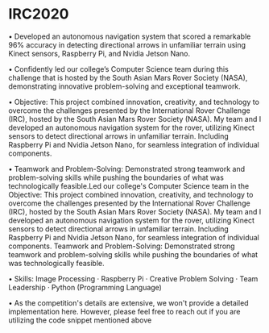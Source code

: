# IRC2020

• Developed an autonomous navigation system that scored a remarkable 96% accuracy in detecting directional arrows in unfamiliar terrain using Kinect sensors, Raspberry Pi, and Nvidia Jetson Nano.

• Confidently led our college’s Computer Science team during this challenge that is hosted by the South Asian Mars Rover Society (NASA), demonstrating innovative problem-solving and exceptional teamwork.

• Objective: This project combined innovation, creativity, and technology to overcome the challenges presented by the International Rover Challenge (IRC), hosted by the South Asian Mars Rover Society (NASA). My team and I developed an autonomous navigation system for the rover, utilizing Kinect sensors to detect directional arrows in unfamiliar terrain. Including Raspberry Pi and Nvidia Jetson Nano, for seamless integration of individual components.

• Teamwork and Problem-Solving: Demonstrated strong teamwork and problem-solving skills while pushing the boundaries of what was technologically feasible.Led our college's Computer Science team in the Objective: This project combined innovation, creativity, and technology to overcome the challenges presented by the International Rover Challenge (IRC), hosted by the South Asian Mars Rover Society (NASA). My team and I developed an autonomous navigation system for the rover, utilizing Kinect sensors to detect directional arrows in unfamiliar terrain. Including Raspberry Pi and Nvidia Jetson Nano, for seamless integration of individual components. Teamwork and Problem-Solving: Demonstrated strong teamwork and problem-solving skills while pushing the boundaries of what was technologically feasible.

• Skills: Image Processing · Raspberry Pi · Creative Problem Solving · Team Leadership · Python (Programming Language)

• As the competition's details are extensive, we won't provide a detailed implementation here. However, please feel free to reach out if you are utilizing the code snippet mentioned above
